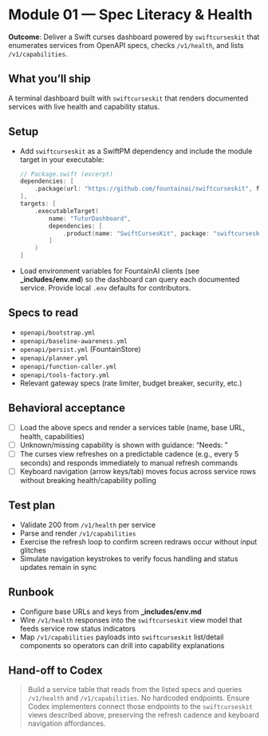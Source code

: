 # Module 01 — Spec Literacy & Health

**Outcome**: Deliver a Swift curses dashboard powered by `swiftcurseskit` that enumerates services from OpenAPI specs, checks `/v1/health`, and lists `/v1/capabilities`.

## What you’ll ship
A terminal dashboard built with `swiftcurseskit` that renders documented services with live health and capability status.

## Setup
- Add `swiftcurseskit` as a SwiftPM dependency and include the module target in your executable:

  ```swift
  // Package.swift (excerpt)
  dependencies: [
      .package(url: "https://github.com/fountainai/swiftcurseskit", from: "1.2.0")
  ],
  targets: [
      .executableTarget(
          name: "TutorDashboard",
          dependencies: [
              .product(name: "SwiftCursesKit", package: "swiftcurseskit")
          ]
      )
  ]
  ```
- Load environment variables for FountainAI clients (see **_includes/env.md**) so the dashboard can query each documented service. Provide local `.env` defaults for contributors.

## Specs to read
- `openapi/bootstrap.yml`
- `openapi/baseline-awareness.yml`
- `openapi/persist.yml` (FountainStore)
- `openapi/planner.yml`
- `openapi/function-caller.yml`
- `openapi/tools-factory.yml`
- Relevant gateway specs (rate limiter, budget breaker, security, etc.)

## Behavioral acceptance
- [ ] Load the above specs and render a services table (name, base URL, health, capabilities)
- [ ] Unknown/missing capability is shown with guidance: “Needs: <capability>”
- [ ] The curses view refreshes on a predictable cadence (e.g., every 5 seconds) and responds immediately to manual refresh commands
- [ ] Keyboard navigation (arrow keys/tab) moves focus across service rows without breaking health/capability polling

## Test plan
- Validate 200 from `/v1/health` per service
- Parse and render `/v1/capabilities`
- Exercise the refresh loop to confirm screen redraws occur without input glitches
- Simulate navigation keystrokes to verify focus handling and status updates remain in sync

## Runbook
- Configure base URLs and keys from **_includes/env.md**
- Wire `/v1/health` responses into the `swiftcurseskit` view model that feeds service row status indicators
- Map `/v1/capabilities` payloads into `swiftcurseskit` list/detail components so operators can drill into capability explanations

## Hand-off to Codex
> Build a service table that reads from the listed specs and queries `/v1/health` and `/v1/capabilities`. No hardcoded endpoints. Ensure Codex implementers connect those endpoints to the `swiftcurseskit` views described above, preserving the refresh cadence and keyboard navigation affordances.
